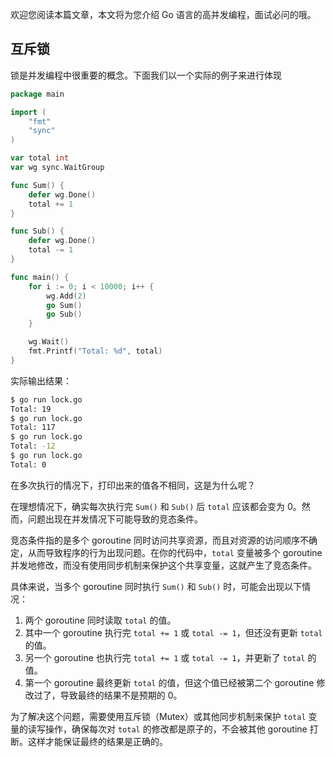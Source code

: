 欢迎您阅读本篇文章，本文将为您介绍 Go 语言的高并发编程，面试必问的哦。

## 互斥锁

锁是并发编程中很重要的概念。下面我们以一个实际的例子来进行体现

```go
package main

import (
	"fmt"
	"sync"
)

var total int
var wg sync.WaitGroup

func Sum() {
	defer wg.Done()
    total += 1
}

func Sub() {
	defer wg.Done()
    total -= 1
}

func main() {
    for i := 0; i < 10000; i++ {
		wg.Add(2)
		go Sum()
    	go Sub()
	}

    wg.Wait()
    fmt.Printf("Total: %d", total)
}
```

实际输出结果：

```sh
$ go run lock.go
Total: 19
$ go run lock.go
Total: 117
$ go run lock.go
Total: -12
$ go run lock.go
Total: 0
```

在多次执行的情况下，打印出来的值各不相同，这是为什么呢？

在理想情况下，确实每次执行完 `Sum()` 和 `Sub()` 后 `total` 应该都会变为 0。然而，问题出现在并发情况下可能导致的竞态条件。

竞态条件指的是多个 goroutine 同时访问共享资源，而且对资源的访问顺序不确定，从而导致程序的行为出现问题。在你的代码中，`total` 变量被多个 goroutine 并发地修改，而没有使用同步机制来保护这个共享变量，这就产生了竞态条件。

具体来说，当多个 goroutine 同时执行 `Sum()` 和 `Sub()` 时，可能会出现以下情况：

1. 两个 goroutine 同时读取 `total` 的值。
2. 其中一个 goroutine 执行完 `total += 1` 或 `total -= 1`，但还没有更新 `total` 的值。
3. 另一个 goroutine 也执行完 `total += 1` 或 `total -= 1`，并更新了 `total` 的值。
4. 第一个 goroutine 最终更新 `total` 的值，但这个值已经被第二个 goroutine 修改过了，导致最终的结果不是预期的 0。

为了解决这个问题，需要使用互斥锁（Mutex）或其他同步机制来保护 `total` 变量的读写操作，确保每次对 `total` 的修改都是原子的，不会被其他 goroutine 打断。这样才能保证最终的结果是正确的。
